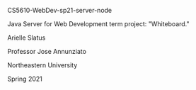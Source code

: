 CS5610-WebDev-sp21-server-node

Java Server for Web Development term project: "Whiteboard."

Arielle Slatus

Professor Jose Annunziato

Northeastern University

Spring 2021
